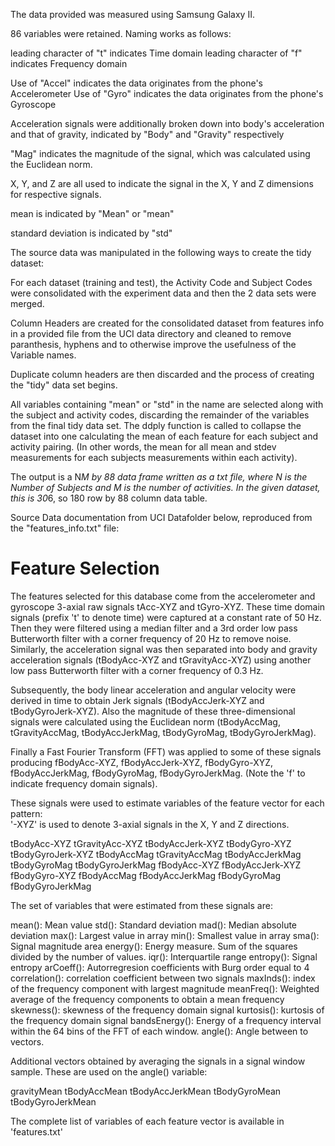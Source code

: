 The data provided was measured using Samsung Galaxy II.  

86 variables were retained.  Naming works as follows:

leading character of "t" indicates Time domain
leading character of "f" indicates Frequency domain

Use of "Accel" indicates the data originates from the phone's Accelerometer
Use of "Gyro" indicates the data originates from the phone's Gyroscope

Acceleration signals were additionally broken down into body's acceleration and that of gravity, indicated by "Body" and "Gravity" respectively

"Mag" indicates the magnitude of the signal, which was calculated using the Euclidean norm.  

X, Y, and Z are all used to indicate the signal in the X, Y and Z dimensions for respective signals.

mean is indicated by "Mean" or "mean"

standard deviation is indicated by "std"


The source data was manipulated in the following ways to create the tidy dataset:


For each dataset (training and test), the Activity Code and Subject Codes were consolidated with the experiment data and then the 2 data sets were merged.

Column Headers are created for the consolidated dataset from features info in a provided file from the UCI data directory and cleaned to remove paranthesis, hyphens and to otherwise improve the usefulness of the Variable names.

Duplicate column headers are then discarded and the process of creating the "tidy" data set begins.  

All variables containing "mean" or "std" in the name are selected along with the subject and activity codes, discarding the remainder of the variables from the final tidy data set.  The ddply function is called to collapse the dataset into one calculating the mean of each feature for each subject and activity pairing.  (In other words, the mean for all mean and stdev measurements for each subjects measurements within each activity).  

The output is a N*M by 88 data frame written as a txt file, where N is the Number of Subjects and M is the number of activities.  In the given dataset, this is 30*6, so 180 row by 88 column data table.   





Source Data documentation from UCI Datafolder below, reproduced from the "features_info.txt" file:  

Feature Selection 
=================

The features selected for this database come from the accelerometer and gyroscope 3-axial raw signals tAcc-XYZ and tGyro-XYZ. These time domain signals (prefix 't' to denote time) were captured at a constant rate of 50 Hz. Then they were filtered using a median filter and a 3rd order low pass Butterworth filter with a corner frequency of 20 Hz to remove noise. Similarly, the acceleration signal was then separated into body and gravity acceleration signals (tBodyAcc-XYZ and tGravityAcc-XYZ) using another low pass Butterworth filter with a corner frequency of 0.3 Hz. 

Subsequently, the body linear acceleration and angular velocity were derived in time to obtain Jerk signals (tBodyAccJerk-XYZ and tBodyGyroJerk-XYZ). Also the magnitude of these three-dimensional signals were calculated using the Euclidean norm (tBodyAccMag, tGravityAccMag, tBodyAccJerkMag, tBodyGyroMag, tBodyGyroJerkMag). 

Finally a Fast Fourier Transform (FFT) was applied to some of these signals producing fBodyAcc-XYZ, fBodyAccJerk-XYZ, fBodyGyro-XYZ, fBodyAccJerkMag, fBodyGyroMag, fBodyGyroJerkMag. (Note the 'f' to indicate frequency domain signals). 

These signals were used to estimate variables of the feature vector for each pattern:  
'-XYZ' is used to denote 3-axial signals in the X, Y and Z directions.

tBodyAcc-XYZ
tGravityAcc-XYZ
tBodyAccJerk-XYZ
tBodyGyro-XYZ
tBodyGyroJerk-XYZ
tBodyAccMag
tGravityAccMag
tBodyAccJerkMag
tBodyGyroMag
tBodyGyroJerkMag
fBodyAcc-XYZ
fBodyAccJerk-XYZ
fBodyGyro-XYZ
fBodyAccMag
fBodyAccJerkMag
fBodyGyroMag
fBodyGyroJerkMag

The set of variables that were estimated from these signals are: 

mean(): Mean value
std(): Standard deviation
mad(): Median absolute deviation 
max(): Largest value in array
min(): Smallest value in array
sma(): Signal magnitude area
energy(): Energy measure. Sum of the squares divided by the number of values. 
iqr(): Interquartile range 
entropy(): Signal entropy
arCoeff(): Autorregresion coefficients with Burg order equal to 4
correlation(): correlation coefficient between two signals
maxInds(): index of the frequency component with largest magnitude
meanFreq(): Weighted average of the frequency components to obtain a mean frequency
skewness(): skewness of the frequency domain signal 
kurtosis(): kurtosis of the frequency domain signal 
bandsEnergy(): Energy of a frequency interval within the 64 bins of the FFT of each window.
angle(): Angle between to vectors.

Additional vectors obtained by averaging the signals in a signal window sample. These are used on the angle() variable:

gravityMean
tBodyAccMean
tBodyAccJerkMean
tBodyGyroMean
tBodyGyroJerkMean

The complete list of variables of each feature vector is available in 'features.txt'

